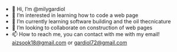 - 👋 Hi, I’m @milygardiol
- 👀 I’m interested in learning how to code a web page
- 🌱 I’m currently learning software building and the oil thecnicature
- 💞️ I’m looking to collaborate on construction of web pages
- 📫 How to reach me, you can contact with me with my email! aizsook18@gmail.com or gardiol72@gmail.com

<!---
Aizsook/Aizsook is a ✨ special ✨ repository because its `README.md` (this file) appears on your GitHub profile.
You can click the Preview link to take a look at your changes.
--->
